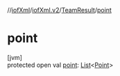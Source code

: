 //[iofXml](../../../index.md)/[iofXml.v2](../index.md)/[TeamResult](index.md)/[point](point.md)

# point

[jvm]\
protected open val [point](point.md): [List](https://docs.oracle.com/javase/8/docs/api/java/util/List.html)<[Point](../-point/index.md)>
